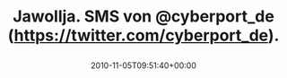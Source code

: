 ---
retweeted: false
source: <a href="http://twitter.com" rel="nofollow">Twitter Web Client</a>
entities:
  hashtags: []
  symbols: []
  user_mentions:
  - name: Cyberport GmbH
    screen_name: cyberport_de
    indices:
    - '18'
    - '31'
    id_str: '36617408'
    id: '36617408'
  urls: []
display_text_range:
- '0'
- '32'
favorite_count: '0'
id_str: '485387906584576'
truncated: false
retweet_count: '0'
id: '485387906584576'
created_at: Fri Nov 05 09:51:40 +0000 2010
favorited: false
full_text: Jawollja. SMS von [@cyberport_de](https://twitter.com/cyberport_de).
lang: de
tags:
- pesos/twitter
date: '2010-11-05T09:51:40+00:00'
src: https://twitter.com/bascht/status/485387906584576
original_url: https://twitter.com/bascht/status/485387906584576
type: twitter_tweet
text: Jawollja. SMS von [@cyberport_de](https://twitter.com/cyberport_de).
title: 'Jawollja. SMS von @cyberport_de (https://twitter.com/cyberport_de).

  '

---